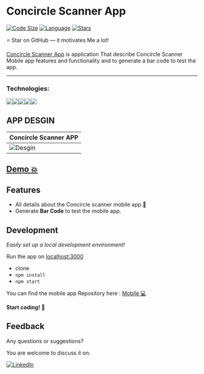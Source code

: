 # Concircle Scanner App

[![Code Size](https://img.shields.io/github/languages/code-size/aymenouer/concircle-scanner-app)](https://img.shields.io/github/languages/top/aymenouer/concircle-scanner-app)
[![Language](https://img.shields.io/github/languages/top/aymenouer/concircle-scanner-app)](https://img.shields.io/github/languages/top/aymenouer/concircle-scanner-app)
[![Stars](https://img.shields.io/github/stars/aymenouer/concircle-scanner-app?style=social)](https://img.shields.io/github/stars/aymenouer/concircle-scanner-app?style=social)


:star: Star on GitHub — it motivates Me a lot!

[Concircle Scanner App](https://harmonious-gecko-96159e.netlify.app/) is application That describe Concircle Scanner Mobile app features and functionality and to generate a bar code to test the app.

---
<h3>Technologies:</h3>
<a href="https://reactjs.org/"><img src="https://img.shields.io/badge/-React-313131?style=flat-square&labelColor=313131&logo=react&logoColor=white&color=313131"></img></a><a href="https://www.w3schools.com/html/html_intro.asp"><img src="https://img.shields.io/badge/-HTML5-313131?style=flat-square&labelColor=313131&logo=html5&logoColor=white&color=313131"></img></a><a href="https://www.w3schools.com/css/css_intro.asp"><img src="https://img.shields.io/badge/-CSS3-313131?style=flat-square&labelColor=313131&logo=css3&logoColor=white&color=313131"></img></a><a href="https://www.javascript.com"><img src="https://img.shields.io/badge/-Javascript-313131?style=flat-square&labelColor=313131&logo=javascript&logoColor=white&color=313131"></img></a><a href="https://code.visualstudio.com"><img src="https://img.shields.io/badge/-Visual Studio Code-313131?style=flat-square&labelColor=313131&logo=visual-studio-code&logoColor=white&color=313131"></img></a>

<!-- App DESGIN  -->
## APP DESGIN 
| Concircle Scanner APP |
| --- |
|![Desgin](https://user-images.githubusercontent.com/49178153/160931370-098fceb9-7f33-4746-b695-8e00858bbfe9.png)

## [Demo 💥](https://harmonious-gecko-96159e.netlify.app/)

## Features

- All details about the Concircle scanner mobile app.🌟
- Generate **Bar Code** to test the mobile app.


## Development

_Easily set up a local development environment!_

Run the app on [localhost:3000](http://localhost:3000)

- clone
- `npm install`
- `npm start`


You can find the mobile app Repository here : [Mobile 💻](https://github.com/aymenouer/concircle-scanner-mobile-app)


**Start coding!** 🎉


## Feedback 
Any questions or suggestions?

You are welcome to discuss it on:

[![LinkedIn](https://img.shields.io/badge/LinkedIn-0077B5?style=for-the-badge&logo=linkedin&logoColor=white)](https://www.linkedin.com/in/aymen-ouerghi-249632146/)

<br/>
<br/>





